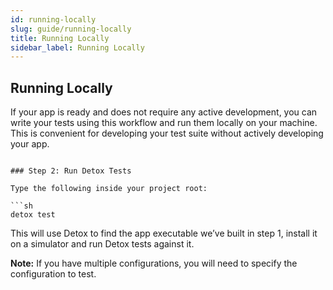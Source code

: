```yaml
---
id: running-locally
slug: guide/running-locally
title: Running Locally
sidebar_label: Running Locally
---
```


## Running Locally

If your app is ready and does not require any active development, you can write your tests using this workflow and run them locally on your machine. This is convenient for developing your test suite without actively developing your app.
```

### Step 2: Run Detox Tests

Type the following inside your project root:

```sh
detox test
```

This will use Detox to find the app executable we’ve built in step 1, install it on a simulator and run Detox tests against it.

**Note:** If you have multiple configurations, you will need to specify the configuration to test.
